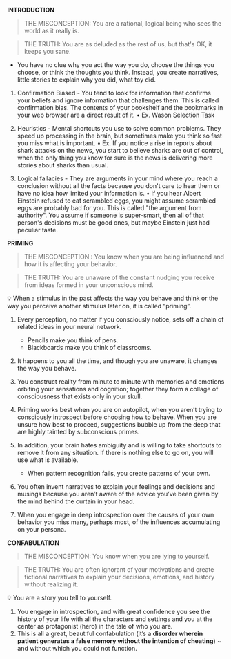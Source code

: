 **INTRODUCTION**

> THE MISCONCEPTION: You are a rational, logical being who sees the world
as it really is.
> 

> THE TRUTH: You are as deluded as the rest of us, but that's OK, it keeps you
sane.
> 
- You have no clue why you act the way you do, choose the things you choose, or think the
thoughts you think. Instead, you create narratives, little stories to explain why you did, what toy
did.
1. Confirmation Biased - You tend to look for information that confirms your beliefs and ignore
information that challenges them. This is called confirmation bias. The contents of your
bookshelf and the bookmarks in your web browser are a direct result of it.
• Ex. Wason Selection Task

2. Heuristics - Mental shortcuts you use to solve common problems. They speed up processing in
the brain, but sometimes make you think so fast you miss what is important.
• Ex. If you notice a rise in reports about shark attacks on the news, you start to believe
sharks are out of control, when the only thing you know for sure is the news is delivering
more stories about sharks than usual.

3. Logical fallacies - They are arguments in your mind where you reach a conclusion without all
the facts because you don't care to hear them or have no idea how limited your information is.
• If you hear Albert Einstein refused to eat scrambled eggs, you might assume scrambled
eggs are probably bad for you. This is called "the argument from authority". You assume if
someone is super-smart, then all of that person's decisions must be good ones, but maybe
Einstein just had peculiar taste.

**PRIMING**

> THE MISCONCEPTION : You know when you are being influenced and how it
is affecting your behavior.
> 

> THE TRUTH: You are unaware of the constant nudging you receive from
ideas formed in your unconscious mind.
> 

<aside>
💡 When a stimulus in the past affects the way you behave and think or the way you perceive another stimulus later on, it is called “priming”.

</aside>

1. Every perception, no matter if you consciously notice, sets off a chain of related ideas in your neural network. 
    - Pencils make you think of pens.
    - Blackboards make you think of classrooms.
2. It happens to you all the time, and though you are unaware, it changes the way you behave.

3. You construct reality from minute to minute with memories and emotions orbiting your
sensations and cognition; together they form a collage of consciousness that exists only in your skull.

4. Priming works best when you are on autopilot, when you aren’t trying to consciously introspect before choosing how to behave. When you are unsure how best to proceed, suggestions bubble up from the deep that are highly tainted by subconscious primes. 

5. In addition, your brain hates ambiguity and is willing to take shortcuts to remove it from any situation. If there is nothing else to go on, you will use what is available.
    - When pattern recognition fails, you create patterns of your own.
6. You often invent narratives to explain your feelings and decisions and musings
because you aren’t aware of the advice you’ve been given by the mind behind the curtain in your head.

7. When you engage in deep introspection over the causes of your own behavior
you miss many, perhaps most, of the influences accumulating on your persona.

**CONFABULATION**

> THE MISCONCEPTION:  You know when you are lying to yourself.
> 

> THE TRUTH: You are often ignorant of your motivations and create fictional
narratives to explain your decisions, emotions, and history without realizing it.
> 

<aside>
💡 You are a story you tell to yourself.

</aside>

1. You engage in introspection, and with great confidence you see the history of your life with all the characters and settings and you at the center as protagonist (hero) in the tale of who you are.  
2. This is all a great, beautiful confabulation (it’s a **disorder wherein patient generates a false memory without the intention of cheating**) 
~ and without which you could not function.
